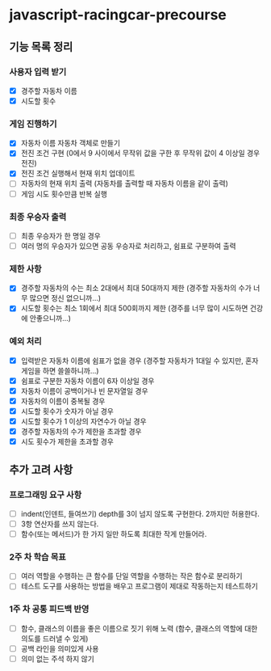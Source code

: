 # javascript-racingcar-precourse

## 기능 목록 정리

### 사용자 입력 받기

- [x] 경주할 자동차 이름
- [x] 시도할 횟수

### 게임 진행하기

- [x] 자동차 이름 자동차 객체로 만들기
- [x] 전진 조건 구현 (0에서 9 사이에서 무작위 값을 구한 후 무작위 값이 4 이상일 경우 전진)
- [x] 전진 조건 실행해서 현재 위치 업데이트
- [ ] 자동차의 현재 위치 출력 (자동차를 출력할 때 자동차 이름을 같이 출력)
- [ ] 게임 시도 횟수만큼 반복 실행

### 최종 우승자 출력

- [ ] 최종 우승자가 한 명일 경우
- [ ] 여러 명의 우승자가 있으면 공동 우승자로 처리하고, 쉼표로 구분하여 출력

### 제한 사항

- [x] 경주할 자동차의 수는 최소 2대에서 최대 50대까지 제한 (경주할 자동차의 수가 너무 많으면 정신 없으니까...)
- [x] 시도할 횟수는 최소 1회에서 최대 500회까지 제한 (경주를 너무 많이 시도하면 건강에 안좋으니까...)

### 예외 처리

- [x] 입력받은 자동차 이름에 쉼표가 없을 경우 (경주할 자동차가 1대일 수 있지만, 혼자 게임을 하면 쓸쓸하니까...)
- [x] 쉼표로 구분한 자동차 이름이 6자 이상일 경우
- [x] 자동차 이름이 공백이거나 빈 문자열일 경우
- [x] 자동차의 이름이 중복될 경우
- [x] 시도할 횟수가 숫자가 아닐 경우
- [x] 시도할 횟수가 1 이상의 자연수가 아닐 경우
- [x] 경주할 자동차의 수가 제한을 초과할 경우
- [x] 시도 횟수가 제한을 초과할 경우

## 추가 고려 사항

### 프로그래밍 요구 사항

- [ ] indent(인덴트, 들여쓰기) depth를 3이 넘지 않도록 구현한다. 2까지만 허용한다.
- [ ] 3항 연산자를 쓰지 않는다.
- [ ] 함수(또는 메서드)가 한 가지 일만 하도록 최대한 작게 만들어라.

### 2주 차 학습 목표

- [ ] 여러 역할을 수행하는 큰 함수를 단일 역할을 수행하는 작은 함수로 분리하기
- [ ] 테스트 도구를 사용하는 방법을 배우고 프로그램이 제대로 작동하는지 테스트하기

### 1주 차 공통 피드백 반영

- [ ] 함수, 클래스의 이름을 좋은 이름으로 짓기 위해 노력 (함수, 클래스의 역할에 대한 의도를 드러낼 수 있게)
- [ ] 공백 라인을 의미있게 사용
- [ ] 의미 없는 주석 하지 않기
